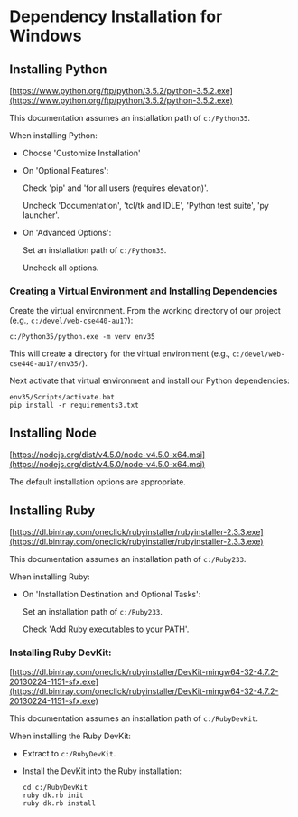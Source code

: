 # Dependency Installation for Windows

## Installing Python

[https://www.python.org/ftp/python/3.5.2/python-3.5.2.exe](https://www.python.org/ftp/python/3.5.2/python-3.5.2.exe)

This documentation assumes an installation path of `c:/Python35`.

When installing Python:

- Choose 'Customize Installation'
- On 'Optional Features':

  Check 'pip' and 'for all users (requires elevation)'.

  Uncheck 'Documentation', 'tcl/tk and IDLE', 'Python test suite', 'py launcher'.

- On 'Advanced Options':

  Set an installation path of `c:/Python35`.

  Uncheck all options.

### Creating a Virtual Environment and Installing Dependencies

Create the virtual environment. From the working directory of our project (e.g., `c:/devel/web-cse440-au17`):

~~~
c:/Python35/python.exe -m venv env35
~~~

This will create a directory for the virtual environment (e.g., `c:/devel/web-cse440-au17/env35/`).

Next activate that virtual environment and install our Python dependencies:

~~~
env35/Scripts/activate.bat
pip install -r requirements3.txt
~~~

## Installing Node

[https://nodejs.org/dist/v4.5.0/node-v4.5.0-x64.msi](https://nodejs.org/dist/v4.5.0/node-v4.5.0-x64.msi)

The default installation options are appropriate.

## Installing Ruby

[https://dl.bintray.com/oneclick/rubyinstaller/rubyinstaller-2.3.3.exe](https://dl.bintray.com/oneclick/rubyinstaller/rubyinstaller-2.3.3.exe)

This documentation assumes an installation path of `c:/Ruby233`.

When installing Ruby:

- On 'Installation Destination and Optional Tasks':

  Set an installation path of `c:/Ruby233`.

  Check 'Add Ruby executables to your PATH'.

### Installing Ruby DevKit:

[https://dl.bintray.com/oneclick/rubyinstaller/DevKit-mingw64-32-4.7.2-20130224-1151-sfx.exe](https://dl.bintray.com/oneclick/rubyinstaller/DevKit-mingw64-32-4.7.2-20130224-1151-sfx.exe)

This documentation assumes an installation path of `c:/RubyDevKit`.

When installing the Ruby DevKit:

- Extract to `c:/RubyDevKit`.

- Install the DevKit into the Ruby installation:

  ~~~
  cd c:/RubyDevKit
  ruby dk.rb init
  ruby dk.rb install
  ~~~

